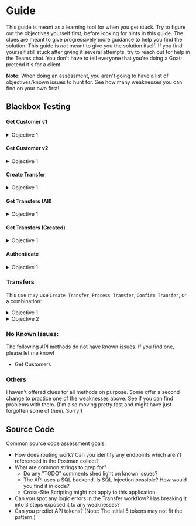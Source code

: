 # Guide

This guide is meant as a learning tool for when you get stuck. Try to
figure out the objectives yourself first, before looking for hints in
this guide. The clues are meant to give progressively more guidance
to help you find the solution. This guide is *not* meant to give you
the solution itself. If you find yourself still stuck after giving it
several attempts, try to reach out for help in the Teams chat. You
don't have to tell everyone that you're doing a Goat; pretend it's
for a client

**Note:** When doing an assessment, you aren't going to have a list
of objectives/known issues to hunt for. See how many weaknesses you
can find on your own first!

## Blackbox Testing

#### Get Customer v1
<details>
  <summary>Objective 1</summary>
  Clue: What happens when you change the number at the end of this URL?
</details>

#### Get Customer v2
<details>
  <summary>Objective 1</summary>
  Clue: What happens when you change the number at the end of this URL to a string?
</details>

#### Create Transfer
<details>
  <summary>Objective 1</summary>
  Clue: Send $50 from one user to another. Now send $50 back, but don't change `to` and `from`
</details>

#### Get Transfers (All)
<details>
  <summary>Objective 1</summary>
  No known issues with this endpoint, but if you find one let me know!
</details>

#### Get Transfers (Created)
<details>
  <summary>Objective 1</summary>
  No known issues with this endpoint, but if you find one let me know!
</details>

#### Authenticate
<details>
  <summary>Objective 1</summary>
  This is a complex objective. Analyze the application's source code and determine how `Create Access Token` works.
  If there were a large number of access tokens present in the system, could you determine which ones are real?
</details>

### Transfers
This use may use `Create Transfer`, `Process Transfer`, `Confirm Transfer`, or a combination:
<details>
  <summary>Objective 1</summary>
  Clue: Use "Create Transfer" to make a transfer request for $100,000. What happens when you process
  this request? Can you bypass this constraint?
</details>

<details>
  <summary>Objective 2</summary>
  Clue: Objective 1 can be completed in at least two ways. If you used the solution to "Create Transfer"
  Objective 1, can you solve it some other way? What happens if Robert needs to make two transfers to Juan?
</details>


### No Known Issues:
The following API methods do not have known issues. If you find one, please let me know!
* Get Customers

### Others
I haven't offered clues for all methods on purpose. Some offer a second change to practice one of the
weaknesses above. See if you can find problems with them. (I'm also moving pretty fast and might have
just forgotten some of them. Sorry!)

## Source Code
Common source code assessment goals:
* How does routing work? Can you identify any endpoints which aren't referenced in the Postman collect?
* What are common strings to grep for?
	- Do any "TODO" comments shed light on known issues?
	- The API uses a SQL backend. Is SQL Injection possible? How would you find it in code?
	- Cross-Site Scripting might not apply to this application.
* Can you spot any logic errors in the Transfer workflow? Has breaking it into 3 steps exposed it to any weaknesses?
* Can you predict API tokens? (Note: The initial 5 tokens may not fit the pattern.)
